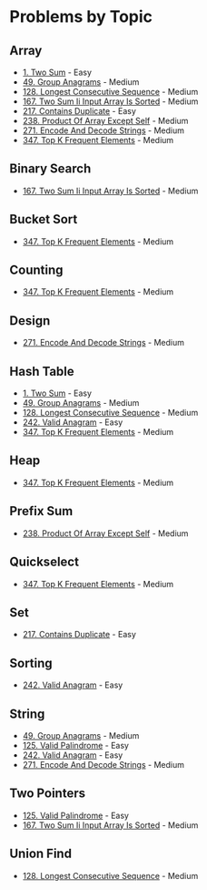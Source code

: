 # Problems by Topic

## Array
- [1. Two Sum](../solutions/p0001_two_sum.py) - Easy
- [49. Group Anagrams](../solutions/p0049_group_anagrams.py) - Medium
- [128. Longest Consecutive Sequence](../solutions/p0128_longest_consecutive_sequence.py) - Medium
- [167. Two Sum Ii Input Array Is Sorted](../solutions/p0167_two_sum_ii_input_array_is_sorted.py) - Medium
- [217. Contains Duplicate](../solutions/p0217_contains_duplicate.py) - Easy
- [238. Product Of Array Except Self](../solutions/p0238_product_of_array_except_self.py) - Medium
- [271. Encode And Decode Strings](../solutions/p0271_encode_and_decode_strings.py) - Medium
- [347. Top K Frequent Elements](../solutions/p0347_top_k_frequent_elements.py) - Medium

## Binary Search
- [167. Two Sum Ii Input Array Is Sorted](../solutions/p0167_two_sum_ii_input_array_is_sorted.py) - Medium

## Bucket Sort
- [347. Top K Frequent Elements](../solutions/p0347_top_k_frequent_elements.py) - Medium

## Counting
- [347. Top K Frequent Elements](../solutions/p0347_top_k_frequent_elements.py) - Medium

## Design
- [271. Encode And Decode Strings](../solutions/p0271_encode_and_decode_strings.py) - Medium

## Hash Table
- [1. Two Sum](../solutions/p0001_two_sum.py) - Easy
- [49. Group Anagrams](../solutions/p0049_group_anagrams.py) - Medium
- [128. Longest Consecutive Sequence](../solutions/p0128_longest_consecutive_sequence.py) - Medium
- [242. Valid Anagram](../solutions/p0242_valid_anagram.py) - Easy
- [347. Top K Frequent Elements](../solutions/p0347_top_k_frequent_elements.py) - Medium

## Heap
- [347. Top K Frequent Elements](../solutions/p0347_top_k_frequent_elements.py) - Medium

## Prefix Sum
- [238. Product Of Array Except Self](../solutions/p0238_product_of_array_except_self.py) - Medium

## Quickselect
- [347. Top K Frequent Elements](../solutions/p0347_top_k_frequent_elements.py) - Medium

## Set
- [217. Contains Duplicate](../solutions/p0217_contains_duplicate.py) - Easy

## Sorting
- [242. Valid Anagram](../solutions/p0242_valid_anagram.py) - Easy

## String
- [49. Group Anagrams](../solutions/p0049_group_anagrams.py) - Medium
- [125. Valid Palindrome](../solutions/p0125_valid_palindrome.py) - Easy
- [242. Valid Anagram](../solutions/p0242_valid_anagram.py) - Easy
- [271. Encode And Decode Strings](../solutions/p0271_encode_and_decode_strings.py) - Medium

## Two Pointers
- [125. Valid Palindrome](../solutions/p0125_valid_palindrome.py) - Easy
- [167. Two Sum Ii Input Array Is Sorted](../solutions/p0167_two_sum_ii_input_array_is_sorted.py) - Medium

## Union Find
- [128. Longest Consecutive Sequence](../solutions/p0128_longest_consecutive_sequence.py) - Medium

